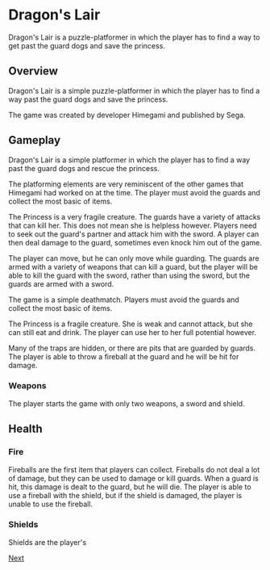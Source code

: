 # Dragon's Lair

Dragon's Lair is a puzzle-platformer in which the player has to find a way to get past the guard dogs and save the princess.

## Overview

Dragon's Lair is a simple puzzle-platformer in which the player has to find a way past the guard dogs and save the princess.

The game was created by developer Himegami and published by Sega.

## Gameplay

Dragon's Lair is a simple platformer in which the player has to find a way past the guard dogs and rescue the princess.

The platforming elements are very reminiscent of the other games that Himegami had worked on at the time. The player must avoid the guards and collect the most basic of items.

The Princess is a very fragile creature. The guards have a variety of attacks that can kill her. This does not mean she is helpless however. Players need to seek out the guard's partner and attack him with the sword. A player can then deal damage to the guard, sometimes even knock him out of the game.

The player can move, but he can only move while guarding. The guards are armed with a variety of weapons that can kill a guard, but the player will be able to kill the guard with the sword, rather than using the sword, but the guards are armed with a sword.

The game is a simple deathmatch. Players must avoid the guards and collect the most basic of items.

The Princess is a fragile creature. She is weak and cannot attack, but she can still eat and drink. The player can use her to her full potential however.

Many of the traps are hidden, or there are pits that are guarded by guards. The player is able to throw a fireball at the guard and he will be hit for damage.

### Weapons

The player starts the game with only two weapons, a sword and shield.

## Health

### Fire

Fireballs are the first item that players can collect. Fireballs do not deal a lot of damage, but they can be used to damage or kill guards. When a guard is hit, this damage is dealt to the guard, but he will die. The player is able to use a fireball with the shield, but if the shield is damaged, the player is unable to use the fireball.

### Shields

Shields are the player's

[Next](290.md)